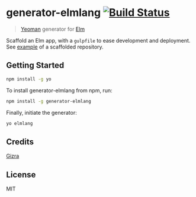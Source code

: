 # generator-elmlang [![Build Status](https://travis-ci.org/Gizra/generator-elmlang.svg?branch=master)](https://travis-ci.org/Gizra/generator-elmlang)

> [Yeoman](http://yeoman.io) generator for [Elm](http://elm-lang.org/)

Scaffold an Elm app, with a `gulpfile` to ease development and deployment. See [example](https://github.com/Gizra/generator-elmlang-example) of a scaffolded repository.

## Getting Started

```bash
npm install -g yo
```

To install generator-elmlang from npm, run:

```bash
npm install -g generator-elmlang
```

Finally, initiate the generator:

```bash
yo elmlang
```

## Credits

[Gizra](http://gizra.com/)

## License

MIT
